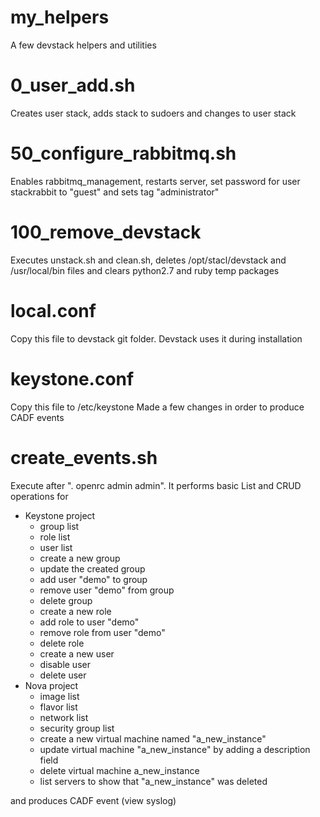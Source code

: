 # my_helpers
A few devstack helpers and utilities
# 0_user_add.sh
Creates user stack, adds stack to sudoers and changes to user stack
# 50_configure_rabbitmq.sh
Enables rabbitmq_management, restarts server, set password for user stackrabbit to "guest" and sets tag "administrator"
# 100_remove_devstack
Executes unstack.sh and clean.sh, deletes /opt/stacl/devstack and /usr/local/bin files and clears python2.7 and ruby temp packages
# local.conf
Copy this file to devstack git folder. Devstack uses it during installation
# keystone.conf
Copy this file to /etc/keystone
Made a few changes in order to produce CADF events
# create_events.sh
Execute after ". openrc admin admin". It performs basic List and CRUD operations for
* Keystone project
  * group list
  * role list
  * user list
  * create a new group
  * update the created group
  * add user "demo" to group
  * remove user "demo" from group
  * delete group
  * create a new role
  * add role to user "demo"
  * remove role from user "demo"
  * delete role
  * create a new user
  * disable user
  * delete user
* Nova project
  * image list
  * flavor list
  * network list
  * security group list
  * create a new virtual machine named "a_new_instance"
  * update virtual machine "a_new_instance" by adding a description field
  * delete virtual machine a_new_instance
  * list servers to show that "a_new_instance" was deleted

and produces CADF event (view syslog)

